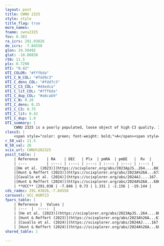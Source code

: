 ```yaml
---
layout: post
title: CWNU 2325
style: style
title_flag: true
more_names: 
fname: cwnu2325
fov: 0.383
ra_icrs: 291.03826
de_icrs: -7.84558
glon: 29.59492
glat: -10.80838
r50: 11.5
plx: 0.7298
UTI: "0.42"
UTI_COLOR: "#fff6da"
UTI_C_N_COL: "#fdd9c3"
UTI_C_dens_COL: "#fdd7c3"
UTI_C_C3_COL: "#d4edca"
UTI_C_lit_COL: "#fff6da"
UTI_C_dup_COL: "#a6cab9"
UTI_C_N: 0.26
UTI_C_dens: 0.25
UTI_C_C3: 0.75
UTI_C_lit: 0.42
UTI_C_dup: 1.0
UTI_summary: |
    CWNU 2325 is a poorly populated, loose object of high C3 quality. It was recently reported in the literature.
class3: |
    <span style="color: green; font-weight: bold;">A</span><span style="color: #FFC300; font-weight: bold;">B</span>
r_50_val: 11.5
N_50_val: 26
scix_url: CWNU%202325
posit_table: |
    | Reference    | RA    | DEC   | Plx  | pmRA  | pmDE   |  Rv  |
    | :---         | :---: | :---: | :---: | :---: | :---: | :---: |
    |[He et al. (2023)](https://scixplorer.org/abs/2023ApJS..264....8H) | 291.032 | -7.794 | 0.723 | 1.327 | -2.182 | -33.96 |
    |[Hunt & Reffert (2023)](https://scixplorer.org/abs/2023A%26A...673A.114H) | 291.041 | -7.856 | 0.724 | 1.287 | -2.18 | -18.141 |
    |[Cavallo et al. (2024)](https://scixplorer.org/abs/2024AJ....167...12C) | 291.03 | -7.845 | 0.728 | -- | -- | -- |
    |[Hunt & Reffert (2024)](https://scixplorer.org/abs/2024A%26A...686A..42H) | 291.041 | -7.856 | 0.724 | 1.287 | -2.18 | -18.141 |
    | **UCC** |291.038 | -7.846 | 0.73 | 1.331 | -2.156 | -19.144 | 
cds_radec: 291.03826,-7.84558
carousel: UCC_HUNT23
fpars_table: |
    | Reference |  Values |
    | :---  |  :---:  |
    | [He et al. (2023)](https://scixplorer.org/abs/2023ApJS..264....8H) | `A0=0.9, m-M=10.55, logAge=8.95` |
    | [Hunt & Reffert (2023)](https://scixplorer.org/abs/2023A%26A...673A.114H) | `AV50=0.886, diffAV50=0.568, MOD50=10.543, logAge50=8.422` |
    | [Cavallo et al. (2024)](https://scixplorer.org/abs/2024AJ....167...12C) | `AV50=1.28, dMod50=10.81, logAge50=8.39, [Fe/H]50=0.17` |
    | [Hunt & Reffert (2024)](https://scixplorer.org/abs/2024A%26A...686A..42H) | `MassJ=69.8401` |
shared_table: |
    
---
```

